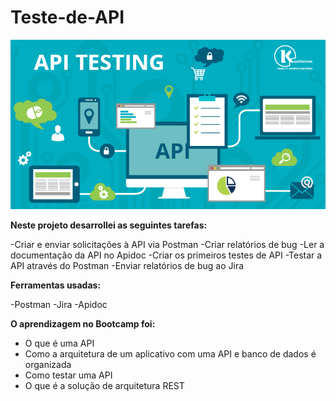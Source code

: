 # Teste-de-API

<img src= "Imagem\1_2vCX4pngQZm5vQ_3AzShhg.png">

**Neste projeto desarrollei as seguintes tarefas:**


-Criar e enviar solicitações à API via Postman
-Criar relatórios de bug
-Ler a documentação da API no Apidoc
-Criar os primeiros testes de API
-Testar a API através do Postman 
-Enviar relatórios de bug ao Jira

**Ferramentas usadas:**

-Postman
-Jira
-Apidoc

**O aprendizagem no Bootcamp foi:**


- O que é uma API
- Como a arquitetura de um aplicativo com uma API e banco de dados é organizada
- Como testar uma API
- O que é a solução de arquitetura REST
